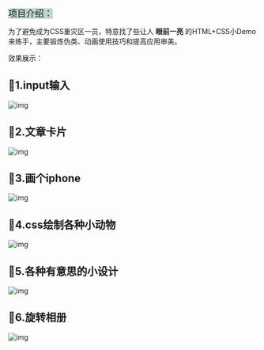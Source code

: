 <font style="background:#c0d6cb;color=green" size=4>项目介绍：</font>

为了避免成为CSS重灾区一员，特意找了些让人 **眼前一亮** 的HTML+CSS小Demo来练手，主要锻炼伪类、动画使用技巧和提高应用审美。

效果展示：

## 🐶1.input输入

![img](https://i0.hdslb.com/bfs/article/06bf2df6b37173d9bd6cece459a21e603f6e16b6.gif)

## 🐶2.文章卡片

![img](https://img-blog.csdnimg.cn/aa1d4470bdb64cafa8117f48a7defbf3.png)

## 🐶3.画个iphone

![img](https://img-blog.csdnimg.cn/0f15d156c709482aad4ebece471bf503.png)

## 🐶4.css绘制各种小动物

![img](https://img-blog.csdnimg.cn/aa186b83eef24f308ce0f4165bf042a1.png)

## 🐶5.各种有意思的小设计

![img](https://img-blog.csdnimg.cn/5dc9b50af42e464da08204b21264ebd2.png)

## 🐶6.旋转相册

![img](https://i0.hdslb.com/bfs/article/731724e6a03228a2ed372a3ac538f76c5780d39a.gif)
